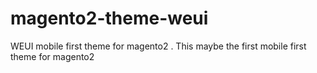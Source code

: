 # magento2-theme-weui
WEUI mobile first theme for magento2 . This maybe the first mobile first theme for magento2
